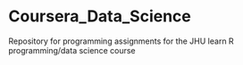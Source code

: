 # Coursera_Data_Science
Repository for programming assignments for the JHU learn R programming/data science course
